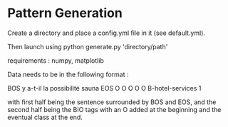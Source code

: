 # Pattern Generation

Create a directory and place a config.yml file in it (see default.yml).

Then launch using python generate.py 'directory/path'

requirements : numpy, matplotlib

Data needs to be in the following format :

BOS y a-t-il la possibilité sauna EOS	O O O O O B-hotel-services 1


with first half being the sentence surrounded by BOS and EOS, and the second half being the BIO tags with an O added at the beginning and the eventual class at the end.